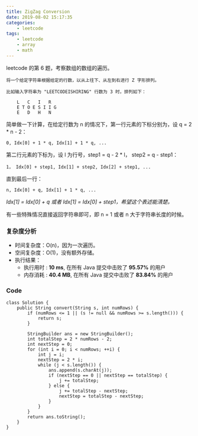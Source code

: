 ```yaml
---
title: ZigZag Conversion
date: 2019-08-02 15:17:35
categories:
    - leetcode
tags: 
    - leetcode
    - array
    - math
---
```


leetcode 的第 6 题，考察数组的数组的遍历。

    将一个给定字符串根据给定的行数，以从上往下、从左到右进行 Z 字形排列。

    比如输入字符串为 "LEETCODEISHIRING" 行数为 3 时，排列如下：
        
        L   C   I   R
        E T O E S I I G
        E   D   H   N

<!-- more -->

简单做一下计算，在给定行数为 n 的情况下，第一行元素的下标分别为，设 q = 2 * n - 2：

    0, Idx[0] + 1 * q, Idx[1] + 1 * q, ...

第二行元素的下标为，设 l 为行号，step1 = q - 2 * l， step2 = q - step1：

    1， Idx[0] + step1, Idx[1] + step2, Idx[2] + step1, ...

直到最后一行：

    n, Idx[0] + q, Idx[1] + 1 * q, ...

*Idx[1] = Idx[0] + q 或者 Idx[1] = Idx[0] + step1，希望这个表述能清楚。*

有一些特殊情况直接返回字符串即可，即 n = 1 或者 n 大于字符串长度的时候。

### 复杂度分析

- 时间复杂度：O(n)，因为一次遍历。
- 空间复杂度：O(1)，没有额外存储。
- 执行结果：
    - 执行用时 : **10 ms**, 在所有 Java 提交中击败了 **95.57%** 的用户
    - 内存消耗 : **40.4 MB**, 在所有 Java 提交中击败了 **83.84%** 的用户

### Code

```
class Solution {
    public String convert(String s, int numRows) {
        if (numRows <= 1 || (s != null && numRows >= s.length())) {
            return s;
        }

        StringBuilder ans = new StringBuilder();
        int totalStep = 2 * numRows - 2;
        int nextStep = 0;
        for (int i = 0; i < numRows; ++i) {
            int j = i;
            nextStep = 2 * i;
            while (j < s.length()) {
                ans.append(s.charAt(j));
                if (nextStep == 0 || nextStep == totalStep) {
                    j += totalStep;
                } else {
                    j += totalStep - nextStep;
                    nextStep = totalStep - nextStep;
                }
            }
        }
        return ans.toString();
    }
}
```
